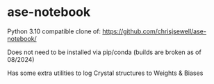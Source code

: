 # ase-notebook

Python 3.10 compatible clone of: https://github.com/chrisjsewell/ase-notebook/

Does not need to be installed via pip/conda (builds are broken as of 08/2024)

Has some extra utilities to log Crystal structures to Weights & Biases
